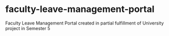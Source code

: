 # faculty-leave-management-portal
Faculty Leave Management Portal created in partial fulfillment of University project in Semester 5
